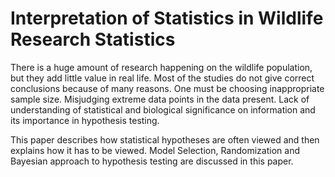 # Interpretation of Statistics in Wildlife Research Statistics
There is a huge amount of research happening on the wildlife population, but they add little value in real life. Most of the studies do not give correct conclusions because of many reasons. One must be choosing inappropriate sample size. Misjudging extreme data points in the data present. Lack of understanding of statistical and biological significance on information and its importance in hypothesis testing. 

This paper describes how statistical hypotheses are often viewed and then explains how it has to be viewed. Model Selection, Randomization and Bayesian approach to hypothesis testing are discussed in this paper.
